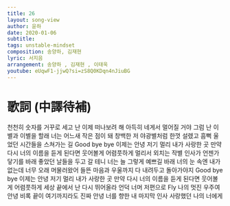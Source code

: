 ```yaml
---
title: 26
layout: song-view
author: 윤하
date: 2020-01-06
subtitle:
tags: unstable-mindset
composition: 송양하, 김재현
lyric: 서지음
arrangement: 송양하 , 김재현 , 이태욱
youtube: eUqwF1-jjwQ?si=zS8Q0KDqn4nJiuBG
---
```


# 歌詞 (中譯待補)

천천히 숫자를 거꾸로 세고
난 이제 떠나보려 해
아득히 네게서 멀어질 거야
그럼 난 이 별과 이별을 할래
너는 어느새 작은 점이 돼
창백한 저 야광별처럼
한껏 설렜고 흠뻑 울었던
시간들을 스쳐가는 길
Good bye bye
이제는 안녕
저기 멀리 내가 사랑한 곳
만약 다시 너의 이름을 듣게 된다면
웃어볼게 어렴풋하게
멀리서 외치는 작별 인사가
언젠가 닿기를 바래
좋았던 날들을 두고 갈 테니
너는 늘 그렇게 예쁘길 바래
너의 눈 속엔 내가 없는데
너무 오래 머물러왔어
들뜬 마음과 우울까지 다
내려두고 돌아가야지
Good bye bye
이제는 안녕
저기 멀리 내가 사랑한 곳
만약 다시 너의 이름을 듣게 된다면
웃어볼게 어렴풋하게
세상 끝에서 난 다시 뛰어올라
언덕 너머 저편으로 Fly
나의 멋진 우주여 안녕
비록 끝이 여기까지라도
진짜 안녕 너를 향한 내 마지막 인사
사랑했던 나의 너에게
